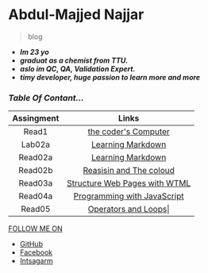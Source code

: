 # Abdul-Majjed Najjar 
 
 >blog 
 
- ***Im 23 yo***
-  ***graduat as a chemist from TTU.***
- ***aslo im QC, QA, Validation Expert.***
- ***timy developer, huge  passion to learn more and more***

### *Table Of Contant...*

|     Assingment   |              Links                         |
|:----------------:|:------------------------------------------:|
|     Read1        | [the coder's Computer](read01.md)          |
|     Lab02a       | [Learning Markdown](lab02a.md)             |
|     Read02a      | [Learning Markdown](read02a.md)            |
|     Read02b      | [Reasisin and The coloud](read02b.md)      |
|     Read03a      | [Structure Web Pages with WTML](read03a.md)|
|     Read04a      | [Programming with JavaScript](read04a.md)  |
|     Read05       | [Operators and Loops](read05.md)\|         |

 [FOLLOW ME ON]()
 
- [GitHub](https://github.com/abdulmajjed)
- [Facebook](https://www.facebook.com/majjed10)
- [Intsagarm](https://www.instagram.com/abdulmajjed_/?fbclid=IwAR0iYuMTYAAh4irZvk7A1CeRxXAmVLsX0IIQLJF_1OmyfT7FJ9_fohajNEs)
